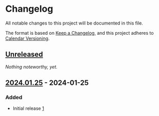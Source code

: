 # Changelog

All notable changes to this project will be documented in this file.

The format is based on [Keep a Changelog](https://keepachangelog.com/en/1.0.0/),
and this project adheres to [Calendar Versioning](https://calver.org/).

## [Unreleased]

_Nothing noteworthy, yet._

## [2024.01.25] - 2024-01-25

### Added
- Initial release [1](https://github.com/sormuras/changelog/issues/1)

[Unreleased]: https://github.com/sormuras/changelog/compare/2024.01.25...HEAD
[2024.01.25]: https://github.com/sormuras/changelog/releases/tag/2024.01.25
